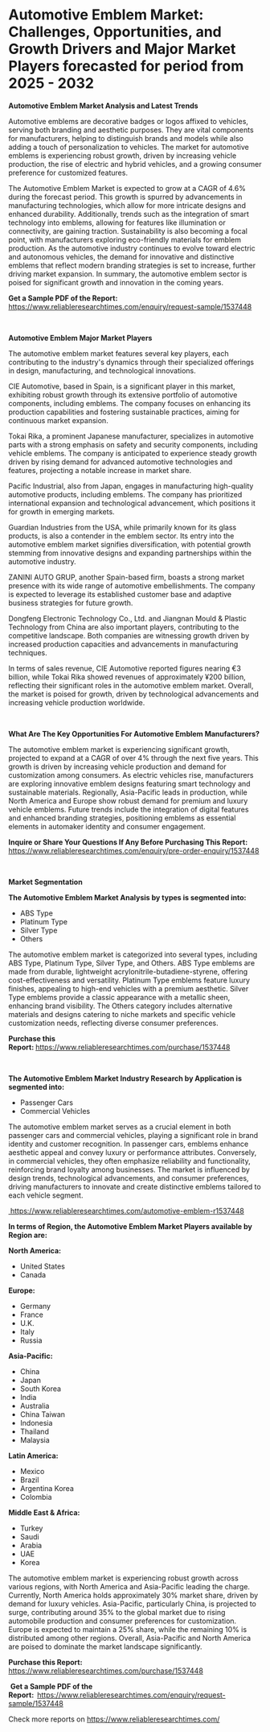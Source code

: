 <p><h1>Automotive Emblem Market: Challenges, Opportunities, and Growth Drivers and Major Market Players forecasted for period from 2025 - 2032</h1></p><p><strong>Automotive Emblem Market Analysis and Latest Trends</strong></p>
<p><p>Automotive emblems are decorative badges or logos affixed to vehicles, serving both branding and aesthetic purposes. They are vital components for manufacturers, helping to distinguish brands and models while also adding a touch of personalization to vehicles. The market for automotive emblems is experiencing robust growth, driven by increasing vehicle production, the rise of electric and hybrid vehicles, and a growing consumer preference for customized features. </p><p>The Automotive Emblem Market is expected to grow at a CAGR of 4.6% during the forecast period. This growth is spurred by advancements in manufacturing technologies, which allow for more intricate designs and enhanced durability. Additionally, trends such as the integration of smart technology into emblems, allowing for features like illumination or connectivity, are gaining traction. Sustainability is also becoming a focal point, with manufacturers exploring eco-friendly materials for emblem production. As the automotive industry continues to evolve toward electric and autonomous vehicles, the demand for innovative and distinctive emblems that reflect modern branding strategies is set to increase, further driving market expansion. In summary, the automotive emblem sector is poised for significant growth and innovation in the coming years.</p></p>
<p><strong>Get a Sample PDF of the Report:&nbsp;</strong> <a href="https://www.reliableresearchtimes.com/enquiry/request-sample/1537448?utm_campaign=2308&utm_medium=2&utm_source=Github&utm_content=ia&utm_term=15022025&utm_id=automotive-emblem">https://www.reliableresearchtimes.com/enquiry/request-sample/1537448</a></p>
<p>&nbsp;</p>
<p><strong>Automotive Emblem Major Market Players</strong></p>
<p><p>The automotive emblem market features several key players, each contributing to the industry's dynamics through their specialized offerings in design, manufacturing, and technological innovations.</p><p>CIE Automotive, based in Spain, is a significant player in this market, exhibiting robust growth through its extensive portfolio of automotive components, including emblems. The company focuses on enhancing its production capabilities and fostering sustainable practices, aiming for continuous market expansion.</p><p>Tokai Rika, a prominent Japanese manufacturer, specializes in automotive parts with a strong emphasis on safety and security components, including vehicle emblems. The company is anticipated to experience steady growth driven by rising demand for advanced automotive technologies and features, projecting a notable increase in market share.</p><p>Pacific Industrial, also from Japan, engages in manufacturing high-quality automotive products, including emblems. The company has prioritized international expansion and technological advancement, which positions it for growth in emerging markets.</p><p>Guardian Industries from the USA, while primarily known for its glass products, is also a contender in the emblem sector. Its entry into the automotive emblem market signifies diversification, with potential growth stemming from innovative designs and expanding partnerships within the automotive industry.</p><p>ZANINI AUTO GRUP, another Spain-based firm, boasts a strong market presence with its wide range of automotive embellishments. The company is expected to leverage its established customer base and adaptive business strategies for future growth.</p><p>Dongfeng Electronic Technology Co., Ltd. and Jiangnan Mould & Plastic Technology from China are also important players, contributing to the competitive landscape. Both companies are witnessing growth driven by increased production capacities and advancements in manufacturing techniques.</p><p>In terms of sales revenue, CIE Automotive reported figures nearing €3 billion, while Tokai Rika showed revenues of approximately ¥200 billion, reflecting their significant roles in the automotive emblem market. Overall, the market is poised for growth, driven by technological advancements and increasing vehicle production worldwide.</p></p>
<p>&nbsp;</p>
<p><strong>What Are The Key Opportunities For Automotive Emblem Manufacturers?</strong></p>
<p><p>The automotive emblem market is experiencing significant growth, projected to expand at a CAGR of over 4% through the next five years. This growth is driven by increasing vehicle production and demand for customization among consumers. As electric vehicles rise, manufacturers are exploring innovative emblem designs featuring smart technology and sustainable materials. Regionally, Asia-Pacific leads in production, while North America and Europe show robust demand for premium and luxury vehicle emblems. Future trends include the integration of digital features and enhanced branding strategies, positioning emblems as essential elements in automaker identity and consumer engagement.</p></p>
<p><strong>Inquire or Share Your Questions If Any Before Purchasing This Report:</strong> <a href="https://www.reliableresearchtimes.com/enquiry/pre-order-enquiry/1537448?utm_campaign=2308&utm_medium=2&utm_source=Github&utm_content=ia&utm_term=15022025&utm_id=automotive-emblem">https://www.reliableresearchtimes.com/enquiry/pre-order-enquiry/1537448</a></p>
<p>&nbsp;</p>
<p><strong>Market Segmentation</strong></p>
<p><strong>The Automotive Emblem Market Analysis by types is segmented into:</strong></p>
<p><ul><li>ABS Type</li><li>Platinum Type</li><li>Silver Type</li><li>Others</li></ul></p>
<p><p>The automotive emblem market is categorized into several types, including ABS Type, Platinum Type, Silver Type, and Others. ABS Type emblems are made from durable, lightweight acrylonitrile-butadiene-styrene, offering cost-effectiveness and versatility. Platinum Type emblems feature luxury finishes, appealing to high-end vehicles with a premium aesthetic. Silver Type emblems provide a classic appearance with a metallic sheen, enhancing brand visibility. The Others category includes alternative materials and designs catering to niche markets and specific vehicle customization needs, reflecting diverse consumer preferences.</p></p>
<p><strong>Purchase this Report:&nbsp;</strong><a href="https://www.reliableresearchtimes.com/purchase/1537448?utm_campaign=2308&utm_medium=2&utm_source=Github&utm_content=ia&utm_term=15022025&utm_id=automotive-emblem">https://www.reliableresearchtimes.com/purchase/1537448</a></p>
<p>&nbsp;</p>
<p><strong>The Automotive Emblem Market Industry Research by Application is segmented into:</strong></p>
<p><ul><li>Passenger Cars</li><li>Commercial Vehicles</li></ul></p>
<p><p>The automotive emblem market serves as a crucial element in both passenger cars and commercial vehicles, playing a significant role in brand identity and customer recognition. In passenger cars, emblems enhance aesthetic appeal and convey luxury or performance attributes. Conversely, in commercial vehicles, they often emphasize reliability and functionality, reinforcing brand loyalty among businesses. The market is influenced by design trends, technological advancements, and consumer preferences, driving manufacturers to innovate and create distinctive emblems tailored to each vehicle segment.</p></p>
<p><a href="https://www.reliableresearchtimes.com/automotive-emblem-r1537448?utm_campaign=2308&utm_medium=2&utm_source=Github&utm_content=ia&utm_term=15022025&utm_id=automotive-emblem">&nbsp;https://www.reliableresearchtimes.com/automotive-emblem-r1537448</a></p>
<p><strong>In terms of Region, the Automotive Emblem Market Players available by Region are:</strong></p>
<p>
    <p> <strong> North America: </strong>
        <ul>
            <li>United States</li>
            <li>Canada</li>
        </ul>
        </p> 
    <p> <strong> Europe: </strong>
        <ul>
            <li>Germany</li>
            <li>France</li>
            <li>U.K.</li>
            <li>Italy</li>
            <li>Russia</li>
        </ul>
        </p> 
    <p> <strong> Asia-Pacific: </strong>
        <ul>
            <li>China</li>
            <li>Japan</li>
            <li>South Korea</li>
            <li>India</li>
            <li>Australia</li>
            <li>China Taiwan</li>
            <li>Indonesia</li>
            <li>Thailand</li>
            <li>Malaysia</li>
        </ul>
        </p> 
    <p> <strong> Latin America: </strong>
        <ul>
            <li>Mexico</li>
            <li>Brazil</li>
            <li>Argentina Korea</li>
            <li>Colombia</li>
        </ul>
        </p> 
    <p> <strong> Middle East & Africa: </strong>
        <ul>
            <li>Turkey</li>
            <li>Saudi</li>
            <li>Arabia</li>
            <li>UAE</li>
            <li>Korea</li>
        </ul>
    </p>
    </p>
<p><p>The automotive emblem market is experiencing robust growth across various regions, with North America and Asia-Pacific leading the charge. Currently, North America holds approximately 30% market share, driven by demand for luxury vehicles. Asia-Pacific, particularly China, is projected to surge, contributing around 35% to the global market due to rising automobile production and consumer preferences for customization. Europe is expected to maintain a 25% share, while the remaining 10% is distributed among other regions. Overall, Asia-Pacific and North America are poised to dominate the market landscape significantly.</p></p>
<p><strong>Purchase this Report: </strong><a href="https://www.reliableresearchtimes.com/purchase/1537448?utm_campaign=2308&utm_medium=2&utm_source=Github&utm_content=ia&utm_term=15022025&utm_id=automotive-emblem">https://www.reliableresearchtimes.com/purchase/1537448</a></p>
<p>&nbsp;<strong>Get a Sample PDF of the Report:&nbsp;&nbsp;</strong><a href="https://www.reliableresearchtimes.com/enquiry/request-sample/1537448?utm_campaign=2308&utm_medium=2&utm_source=Github&utm_content=ia&utm_term=15022025&utm_id=automotive-emblem">https://www.reliableresearchtimes.com/enquiry/request-sample/1537448</a></p>
<p><strong></strong></p>
<p>Check more reports on <a href="https://www.reliableresearchtimes.com/?utm_campaign=2308&utm_medium=2&utm_source=Github&utm_content=ia&utm_term=15022025&utm_id=automotive-emblem">https://www.reliableresearchtimes.com/</a></p>
